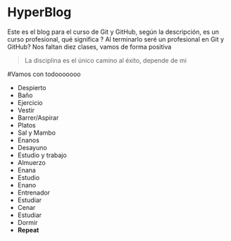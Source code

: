 # HyperBlog
Este es el blog para el curso de Git y GitHub, según la descripción, es un curso profesional, qué significa ? Al terminarlo seré un profesional en Git y GitHub? Nos faltan diez clases, vamos de forma positiva 

> La disciplina es el único camino al éxito, depende de mi 

#Vamos con todooooooo
* Despierto
* Baño
* Ejercicio
* Vestir
* Barrer/Aspirar
* Platos
* Sal y Mambo
* Enanos
* Desayuno
* Estudio y trabajo
* Almuerzo
* Enana
* Estudio
* Enano 
* Entrenador
* Estudiar
* Cenar
* Estudiar
* Dormir 
 * **Repeat**

